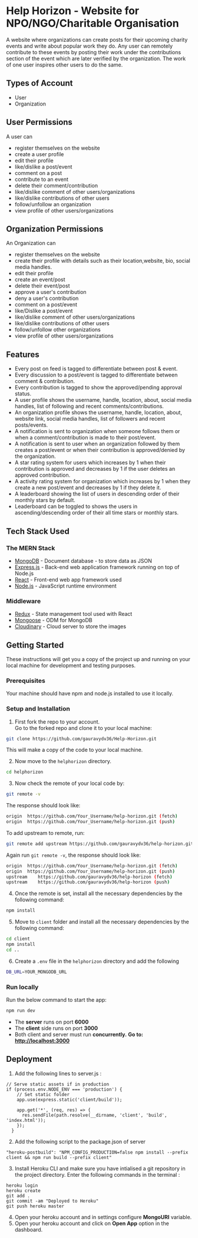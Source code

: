 # Help Horizon - Website for NPO/NGO/Charitable Organisation

A website where organizations can create posts for their upcoming charity events and write about popular work they do.
Any user can remotely contribute to these events by posting their work under the contributions section of the event which are later verified by the organization.
The work of one user inspires other users to do the same.

## Types of Account

- User
- Organization

## User Permissions

A user can

- register themselves on the website
- create a user profile
- edit their profile
- like/dislike a post/event
- comment on a post
- contribute to an event
- delete their comment/contribution
- like/dislike comment of other users/organizations
- like/dislike contributions of other users
- follow/unfollow an organization
- view profile of other users/organizations

## Organization Permissions

An Organization can

- register themselves on the website
- create their profile with details such as their location,website, bio, social media handles.
- edit their profile
- create an event/post
- delete their event/post
- approve a user's contribution
- deny a user's contribution
- comment on a post/event
- like/Dislike a post/event
- like/dislike comment of other users/organizations
- like/dislike contributions of other users
- follow/unfollow other organizations
- view profile of other users/organizations

## Features

- Every post on feed is tagged to differentiate between post & event.
- Every discussion to a post/event is tagged to differentiate between comment & contribution.
- Every contribution is tagged to show the approved/pending approval status.
- A user profile shows the username, handle, location, about, social media handles, list of following and recent comments/contributions.
- An organization profile shows the username, handle, location, about, website link, social media handles, list of followers and recent posts/events.
- A notification is sent to organization when someone follows them or when a comment/contribution is made to their post/event.
- A notification is sent to user when an organization followed by them creates a post/event or when their contribution is approved/denied by the organization.
- A star rating system for users which increases by 1 when their contribution is approved and decreases by 1 if the user deletes an approved contribution.
- A activity rating system for organization which increases by 1 when they create a new post/event and decreases by 1 if they delete it.
- A leaderboard showing the list of users in descending order of their monthly stars by default.
- Leaderboard can be toggled to shows the users in ascending/descending order of their all time stars or monthly stars.

## Tech Stack Used

### The MERN Stack

- [MongoDB](https://docs.mongodb.com/) - Document database - to store data as JSON
- [Express.js](https://devdocs.io/express/) - Back-end web application framework running on top of Node.js
- [React](https://reactjs.org/docs/) - Front-end web app framework used
- [Node.js](https://nodejs.org/en/docs/) - JavaScript runtime environment

### Middleware

- [Redux](https://redux.js.org/basics/usage-with-react) - State management tool used with React
- [Mongoose](https://mongoosejs.com/docs/guide.html) - ODM for MongoDB
- [Cloudinary](https://cloudinary.com/documentation) - Cloud server to store the images

## Getting Started

These instructions will get you a copy of the project up and running on your local machine for development and testing purposes.

### Prerequisites

Your machine should have npm and node.js installed to use it locally.

### Setup and Installation

1. First fork the repo to your account.  
   Go to the forked repo and clone it to your local machine:

```sh
git clone https://github.com/gauravydv36/Help-Horizon.git
```

This will make a copy of the code to your local machine.

2. Now move to the `helphorizon` directory.

```sh
cd helphorizon
```

3. Now check the remote of your local code by:

```sh
git remote -v
```

The response should look like:

```sh
origin	https://github.com/Your_Username/help-horizon.git (fetch)
origin	https://github.com/Your_Username/help-horizon.git (push)
```

To add upstream to remote, run:

```sh
git remote add upstream https://github.com/gauravydv36/help-horizon.git
```

Again run `git remote -v`, the response should look like:

```sh
origin	https://github.com/Your_Username/help-horizon.git (fetch)
origin	https://github.com/Your_Username/help-horizon.git (push)
upstream	https://github.com/gauravydv36/help-horizon (fetch)
upstream	https://github.com/gauravydv36/help-horizon (push)
```

4. Once the remote is set, install all the necessary dependencies by the following command:

```sh
npm install
```

5. Move to `client` folder and install all the necessary dependencies by the following command:

```sh
cd client
npm install
cd ..
```

6. Create a `.env` file in the `helphorizon` directory and add the following

```sh
DB_URL=YOUR_MONGODB_URL
```

### Run locally

Run the below command to start the app:

```sh
npm run dev
```

- The **server** runs on port **6000**
- The **client** side runs on port **3000**
- Both client and server must run **concurrently.**
  **Go to: [http://localhost:3000](http://localhost:3000)**

## Deployment

1. Add the following lines to server.js :

```(JavaScript)
// Serve static assets if in production
if (process.env.NODE_ENV === 'production') {
    // Set static folder
    app.use(express.static('client/build'));

    app.get('*', (req, res) => {
      res.sendFile(path.resolve(__dirname, 'client', 'build', 'index.html'));
    });
  }
```

2. Add the following script to the package.json of server

```(JSON)
"heroku-postbuild": "NPM_CONFIG_PRODUCTION=false npm install --prefix client && npm run build --prefix client"
```

3. Install Heroku CLI and make sure you have intialised a git repository in the project directory. Enter the following commands in the terminal :

```(bash)
heroku login
heroku create
git add .
git commit -am "Deployed to Heroku"
git push heroku master
```

4. Open your heroku account and in settings configure **MongoURI** variable.
5. Open your heroku account and click on **Open App** option in the dashboard.
